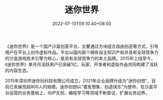﻿---
weight: 
title: "迷你世界"
description: "《迷你世界》是一个国产沙盒创意平台，主要通过方块组合自由创造等方式，引导用户在平台上创作虚拟作品。平台以国内首个拥有自主知识产权并具有全球竞争力的沙盒游戏技术引擎为核心，是具有全球竞争力的本土品牌。"
date: 2022-07-13T09:10:40+08:00
lastmod: 2022-07-13T09:10:40+08:00
draft: false
authors: ["Cindy"]
featuredImage: "85.png"
link: "https://www.mini1.cn/"
tags: ["迷你世界","NFT游戏"]
categories: ["navigation"]
navigation: ["NFT游戏"]
lightgallery: true
toc: true
pinned: false
recommend: false
recommend1: false
---
《迷你世界》是一个国产沙盒创意平台，主要通过方块组合自由创造等方式，引导用户在平台上创作虚拟作品。平台以国内首个拥有自主知识产权并具有全球竞争力的沙盒游戏技术引擎为核心，是具有全球竞争力的本土品牌。2015年上线至今，《迷你世界》单月月活跃用户已突破1亿，玩家、开发者和虚拟作品共同构建了活跃的内容生态。

2015年深圳市迷你玩科技有限公司成立，2021年企业品牌升级为“迷你创想”，目前已发展至超800人的规模。迷你创想以“激发想象，创造快乐”为使命，在沙盒平台运营的业务基础上，向IP文创、编程学习等领域不断尝试，扩展业务边界。